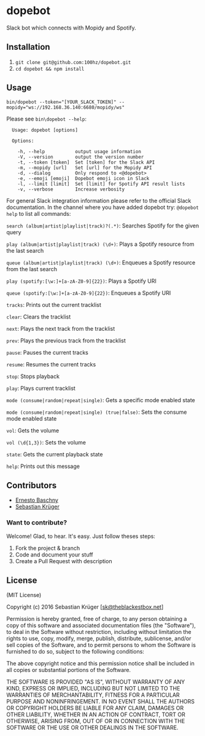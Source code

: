 # dopebot

Slack bot which connects with Mopidy and Spotify.

## Installation

1. `git clone git@github.com:100hz/dopebot.git`
2. `cd dopebot && npm install`


## Usage

`bin/dopebot --token="[YOUR_SLACK_TOKEN]" --mopidy="ws://192.168.36.140:6680/mopidy/ws"`

Please see `bin\dopebot --help`:

```
  Usage: dopebot [options]

  Options:

    -h, --help           output usage information
    -V, --version        output the version number
    -t, --token [token]  Set [token] for the Slack API
    -m, --mopidy [url]   Set [url] for the Mopidy API
    -d, --dialog         Only respond to <@dopebot>
    -e, --emoji [emoji]  Dopebot emoji icon in Slack
    -l, --limit [limit]  Set [limit] for Spotify API result lists
    -v, --verbose        Increase verbosity
```

For general Slack integration information please refer to the official Slack documentation.
In the channel where you have added dopebot try: `@dopebot help` to list all commands:

`search (album|artist|playlist|track)?(.*)`: Searches Spotify for the given query

`play (album|artist|playlist|track) (\d+)`: Plays a Spotify resource from the last search

`queue (album|artist|playlist|track) (\d+)`: Enqueues a Spotify resource from the last search

`play (spotify:[\w:]+[a-zA-Z0-9]{22})`: Plays a Spotify URI

`queue (spotify:[\w:]+[a-zA-Z0-9]{22})`: Enqueues a Spotify URI

`tracks`: Prints out the current tracklist

`clear`: Clears the tracklist

`next`: Plays the next track from the tracklist

`prev`: Plays the previous track from the tracklist

`pause`: Pauses the current tracks

`resume`: Resumes the current tracks

`stop`: Stops playback

`play`: Plays current tracklist

`mode (consume|random|repeat|single)`: Gets a specific mode enabled state

`mode (consume|random|repeat|single) (true|false)`: Sets the consume mode enabled state

`vol`: Gets the volume

`vol (\d{1,3})`: Sets the volume

`state`: Gets the current playback state

`help`: Prints out this message

## Contributors

- [Ernesto Baschny](http://cron.eu)
- [Sebastian Krüger](http://theblackestbox.net)

### Want to contribute?

Welcome! Glad, to hear. It's easy. Just follow theses steps:

1. Fork the project & branch
2. Code and document your stuff
3. Create a Pull Request with description

## License

(MIT License)

Copyright (c) 2016 Sebastian Krüger [sk@theblackestbox.net]

Permission is hereby granted, free of charge, to any person obtaining a copy of this software and associated documentation files (the "Software"), to deal in the Software without restriction, including without limitation the rights to use, copy, modify, merge, publish, distribute, sublicense, and/or sell copies of the Software, and to permit persons to whom the Software is furnished to do so, subject to the following conditions:

The above copyright notice and this permission notice shall be included in all copies or substantial portions of the Software.

THE SOFTWARE IS PROVIDED "AS IS", WITHOUT WARRANTY OF ANY KIND, EXPRESS OR IMPLIED, INCLUDING BUT NOT LIMITED TO THE WARRANTIES OF MERCHANTABILITY, FITNESS FOR A PARTICULAR PURPOSE AND NONINFRINGEMENT. IN NO EVENT SHALL THE AUTHORS OR COPYRIGHT HOLDERS BE LIABLE FOR ANY CLAIM, DAMAGES OR OTHER LIABILITY, WHETHER IN AN ACTION OF CONTRACT, TORT OR OTHERWISE, ARISING FROM, OUT OF OR IN CONNECTION WITH THE SOFTWARE OR THE USE OR OTHER DEALINGS IN THE SOFTWARE.